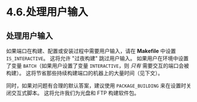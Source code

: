 # 4.6.处理用户输入

## 处理用户输入

如果端口在构建、配置或安装过程中需要用户输入，请在 **Makefile** 中设置 `IS_INTERACTIVE`。
这将允许 "过夜构建" 跳过用户输入。
如果用户在环境中设置了变量 `BATCH`（如果用户设置了变量 `INTERACTIVE`，则 _只有_ 需要交互的端口会被构建）。
这将节省那些持续构建端口的机器上的大量时间（见下文）。

同时，如果对问题有合理的默认答案，建议使用 `PACKAGE_BUILDING` 来在设置时关闭交互式脚本。
这将允许我们为光盘和 FTP 构建软件包。

